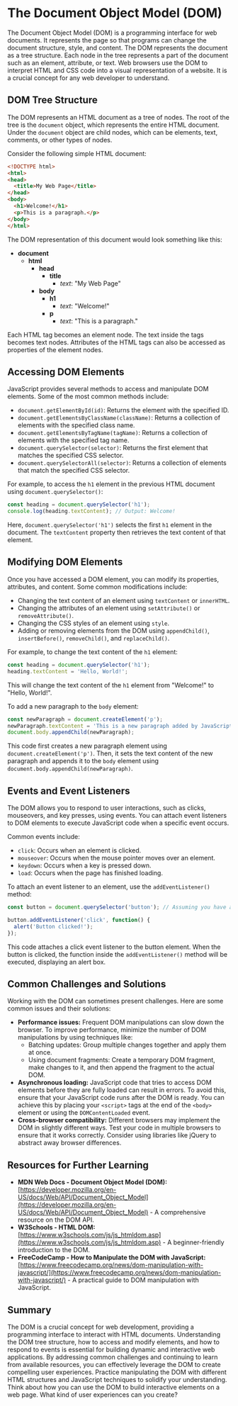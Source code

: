 # The Document Object Model (DOM)

The Document Object Model (DOM) is a programming interface for web documents. It represents the page so that programs can change the document structure, style, and content. The DOM represents the document as a tree structure. Each node in the tree represents a part of the document such as an element, attribute, or text. Web browsers use the DOM to interpret HTML and CSS code into a visual representation of a website. It is a crucial concept for any web developer to understand.

## DOM Tree Structure

The DOM represents an HTML document as a tree of nodes. The root of the tree is the `document` object, which represents the entire HTML document. Under the `document` object are child nodes, which can be elements, text, comments, or other types of nodes.

Consider the following simple HTML document:

```html
<!DOCTYPE html>
<html>
<head>
  <title>My Web Page</title>
</head>
<body>
  <h1>Welcome!</h1>
  <p>This is a paragraph.</p>
</body>
</html>
```

The DOM representation of this document would look something like this:

*   **document**
    *   **html**
        *   **head**
            *   **title**
                *   *text*: "My Web Page"
        *   **body**
            *   **h1**
                *   *text*: "Welcome!"
            *   **p**
                *   *text*: "This is a paragraph."

Each HTML tag becomes an element node. The text inside the tags becomes text nodes. Attributes of the HTML tags can also be accessed as properties of the element nodes.

## Accessing DOM Elements

JavaScript provides several methods to access and manipulate DOM elements. Some of the most common methods include:

*   `document.getElementById(id)`: Returns the element with the specified ID.
*   `document.getElementsByClassName(className)`: Returns a collection of elements with the specified class name.
*   `document.getElementsByTagName(tagName)`: Returns a collection of elements with the specified tag name.
*   `document.querySelector(selector)`: Returns the first element that matches the specified CSS selector.
*   `document.querySelectorAll(selector)`: Returns a collection of elements that match the specified CSS selector.

For example, to access the `h1` element in the previous HTML document using `document.querySelector()`:

```javascript
const heading = document.querySelector('h1');
console.log(heading.textContent); // Output: Welcome!
```

Here, `document.querySelector('h1')` selects the first `h1` element in the document.  The `textContent` property then retrieves the text content of that element.

## Modifying DOM Elements

Once you have accessed a DOM element, you can modify its properties, attributes, and content. Some common modifications include:

*   Changing the text content of an element using `textContent` or `innerHTML`.
*   Changing the attributes of an element using `setAttribute()` or `removeAttribute()`.
*   Changing the CSS styles of an element using `style`.
*   Adding or removing elements from the DOM using `appendChild()`, `insertBefore()`, `removeChild()`, and `replaceChild()`.

For example, to change the text content of the `h1` element:

```javascript
const heading = document.querySelector('h1');
heading.textContent = 'Hello, World!';
```

This will change the text content of the `h1` element from "Welcome!" to "Hello, World!".

To add a new paragraph to the `body` element:

```javascript
const newParagraph = document.createElement('p');
newParagraph.textContent = 'This is a new paragraph added by JavaScript.';
document.body.appendChild(newParagraph);
```

This code first creates a new paragraph element using `document.createElement('p')`. Then, it sets the text content of the new paragraph and appends it to the `body` element using `document.body.appendChild(newParagraph)`.

## Events and Event Listeners

The DOM allows you to respond to user interactions, such as clicks, mouseovers, and key presses, using events. You can attach event listeners to DOM elements to execute JavaScript code when a specific event occurs.

Common events include:

*   `click`: Occurs when an element is clicked.
*   `mouseover`: Occurs when the mouse pointer moves over an element.
*   `keydown`: Occurs when a key is pressed down.
*   `load`: Occurs when the page has finished loading.

To attach an event listener to an element, use the `addEventListener()` method:

```javascript
const button = document.querySelector('button'); // Assuming you have a button element

button.addEventListener('click', function() {
  alert('Button clicked!');
});
```

This code attaches a click event listener to the button element. When the button is clicked, the function inside the `addEventListener()` method will be executed, displaying an alert box.

## Common Challenges and Solutions

Working with the DOM can sometimes present challenges. Here are some common issues and their solutions:

*   **Performance issues:** Frequent DOM manipulations can slow down the browser. To improve performance, minimize the number of DOM manipulations by using techniques like:
    *   Batching updates: Group multiple changes together and apply them at once.
    *   Using document fragments: Create a temporary DOM fragment, make changes to it, and then append the fragment to the actual DOM.
*   **Asynchronous loading:** JavaScript code that tries to access DOM elements before they are fully loaded can result in errors. To avoid this, ensure that your JavaScript code runs after the DOM is ready. You can achieve this by placing your `<script>` tags at the end of the `<body>` element or using the `DOMContentLoaded` event.
*   **Cross-browser compatibility:** Different browsers may implement the DOM in slightly different ways. Test your code in multiple browsers to ensure that it works correctly. Consider using libraries like jQuery to abstract away browser differences.

## Resources for Further Learning

*   **MDN Web Docs - Document Object Model (DOM):** [https://developer.mozilla.org/en-US/docs/Web/API/Document_Object_Model](https://developer.mozilla.org/en-US/docs/Web/API/Document_Object_Model) - A comprehensive resource on the DOM API.
*   **W3Schools - HTML DOM:** [https://www.w3schools.com/js/js_htmldom.asp](https://www.w3schools.com/js/js_htmldom.asp) - A beginner-friendly introduction to the DOM.
*   **FreeCodeCamp - How to Manipulate the DOM with JavaScript:** [https://www.freecodecamp.org/news/dom-manipulation-with-javascript/](https://www.freecodecamp.org/news/dom-manipulation-with-javascript/) - A practical guide to DOM manipulation with JavaScript.

## Summary

The DOM is a crucial concept for web development, providing a programming interface to interact with HTML documents. Understanding the DOM tree structure, how to access and modify elements, and how to respond to events is essential for building dynamic and interactive web applications. By addressing common challenges and continuing to learn from available resources, you can effectively leverage the DOM to create compelling user experiences. Practice manipulating the DOM with different HTML structures and JavaScript techniques to solidify your understanding. Think about how you can use the DOM to build interactive elements on a web page. What kind of user experiences can you create?
